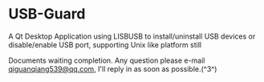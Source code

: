 # USB-Guard
A Qt Desktop Application using LISBUSB to install/uninstall USB devices or disable/enable USB port, supporting Unix like platform still

Documents waiting completion. Any question please e-mail qiguanqiang539@qq.com, I'll reply in as soon as possible.(^3^)
